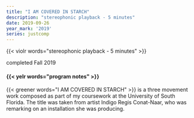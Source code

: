 ```yaml
---
title: "I AM COVERED IN STARCH"
description: "stereophonic playback - 5 minutes"
date: 2019-09-26
year_mark: '2019'
series: justcomp
---
```


{{< violr words="stereophonic playback - 5 minutes" >}}

completed Fall 2019

#### {{< yelr words="program notes" >}}
{{< greener words="I AM COVERED IN STARCH" >}} is a three movement work composed
as part of my coursework at the University of South Florida. The title was
taken from artist Indigo Regis Conat-Naar, who was remarking on an
installation she was producing.
